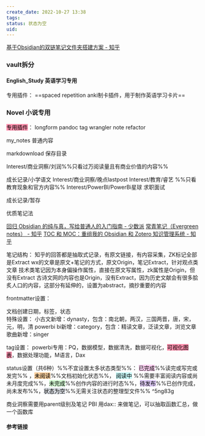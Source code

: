 ```yaml
---
create_date: 2022-10-27 13:38
tags: 
status: 状态为空 
uid: 
---
```



[基于Obsidian的双链笔记文件夹搭建方案 - 知乎](https://zhuanlan.zhihu.com/p/548998218)

### vault拆分

#### English_Study 英语学习专用

专用插件：
==spaced repetition anki制卡插件，用于制作英语学习卡片==

### Novel 小说专用

<mark style="background: #FF5582A6;">专用插件</mark>：
longform
pandoc
tag wrangler
note refactor

my_notes 普通内容


markdownload 保存目录


Interest/商业洞察/刘润%%只看过万阅读量且有商业价值的内容%%

成长记录/小学语文
Interest/商业洞察/晚点lastpost
Interest/教育/睿艺 %%只看教育现象和官方内容%%
Interest/PowerBI/PowerBi星球
求职面试

成长记录/暂存

优质笔记法

[回归 Obsidian 的纯与真，写给普通人的入门指南 - 少数派](http://ios.zoopda.com/post/72697)
[常青笔记（Evergreen notes） - 知乎](https://zhuanlan.zhihu.com/p/416319260)
[TOC 和 MOC：重组我的 Obsidian 和 Zotero 知识管理系统 - 知乎](https://zhuanlan.zhihu.com/p/374178962)

笔记结构：
知乎的回答都是抽取式记录，有原文链接，有内容采集，ZK标记全部是Extract
wx的文章是原文+笔记的方式，原文Origin，笔记Extract，针对观点类文章
技术类笔记因为本身偏操作属性，直接在原文写属性，zk属性是Origin，但没有Extract
古诗文网的内容也是Origin，没有Extract，因为历史文献会有很多脍炙人口的内容，这部分有延伸的，设置为abstract，摘抄重要的内容


frontmatter设置：

文档创建日期，标签，状态  
	特殊设置：
		小古文新增：dynasty，包含：南北朝，两汉，三国两晋，唐，宋，元，明，清
		powerbi bi新增：category，包含：精读文章，泛读文章，浏览文章
		歌曲新增：singer

tag设置：
	powerbi专用：PQ，数据模型，数据清洗，数据可视化，<mark style="background: #FF5582A6;">可视化图表</mark>，数据处理功能，M语言，Dax 

status设置（共6种）%%不宜设置太多状态类型%%：
<mark style="background: #FFB8EBA6;">已完成</mark>%%读完或写完或发完%% ，<mark style="background: #FFB86CA6;">未阅读</mark>%%文档初始化状态%%， <mark style="background: #ABF7F7A6;">阅读中</mark> %%需要丰富阅读内容或尚未月度完成%%，<mark style="background: #BBFABBA6;">未完成</mark>%%创作内容的进行时态%%，<mark style="background: #D2B3FFA6;">待发布</mark>%%已创作完成，尚未发布%%，<mark style="background: #CACFD9A6;">状态为空</mark>%%无需关注状态的整理型文件%%   ^5ng83g

商业洞察需要用parent级别及笔记
PBI 用dax:: 来做笔记，可以抽取函数汇总，做一个函数库

#### 参考链接

